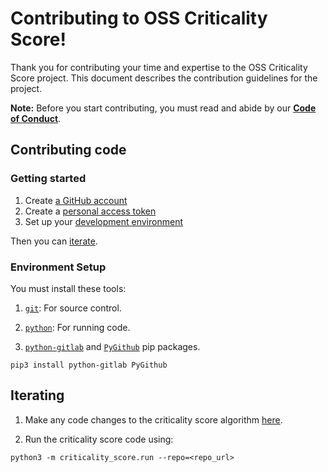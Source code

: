 # Contributing to OSS Criticality Score!

Thank you for contributing your time and expertise to the OSS Criticality Score project.
This document describes the contribution guidelines for the project.

**Note:** Before you start contributing, you must read and abide by our **[Code of Conduct](./CODE_OF_CONDUCT.md)**.

## Contributing code

### Getting started

1.  Create [a GitHub account](https://github.com/join)
1.  Create a [personal access token](https://docs.github.com/en/free-pro-team@latest/developers/apps/about-apps#personal-access-tokens)
1.  Set up your [development environment](#environment-setup)

Then you can [iterate](#iterating).
    
### Environment Setup

You must install these tools:

1.  [`git`](https://help.github.com/articles/set-up-git/): For source control.

1.  [`python`](https://www.python.org/downloads/): For running code.
 
1.  [`python-gitlab`](https://pypi.org/project/python-gitlab/) and [`PyGithub`](https://pypi.org/project/PyGithub/) pip packages.

```shell
pip3 install python-gitlab PyGithub
```

## Iterating

1. Make any code changes to the criticality score algorithm
[here](https://github.com/ossf/criticality_score/tree/main/criticality_score).

1. Run the criticality score code using:

```shell
python3 -m criticality_score.run --repo=<repo_url>
```


